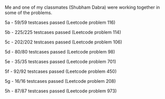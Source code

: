 Me and one of my classmates (Shubham Dabra) were working together in some of the problems. 

5a - 59/59 testcases passed (Leetcode problem 116)

5b - 225/225 testcases passed (Leetcode problem 114)

5c - 202/202 testcases passed (Leetcode problem 106)

5d - 80/80 testcases passed (Leetcode problem 98)

5e - 35/35 testcases passed (Leetcode problem 701)

5f - 92/92 testcases passed (Leetcode problem 450)

5g - 16/16 testcases passed (Leetcode problem 208)

5h - 87/87 testcases passed (Leetcode problem 973)

